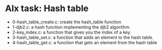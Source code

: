 # Alx task: Hash table

* 0-hash_table_create.c: create the hash_table function
* 1-djb2.c: a hash function implementing the djb2 algorithm.
* 2-key_index.c: a function that gives you the index of a key.
* 3-hash_table_set.c: a function that adds an element to the hash table.
* 4-hash_table_get.c: a function that gets an element from the hash table
